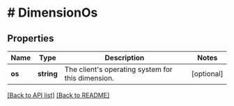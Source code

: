# # DimensionOs

## Properties

Name | Type | Description | Notes
------------ | ------------- | ------------- | -------------
**os** | **string** | The client&#39;s operating system for this dimension. | [optional] 


[[Back to API list]](../../README.md#endpoints) [[Back to README]](../../README.md)
